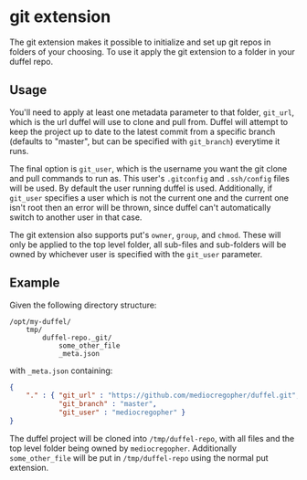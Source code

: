 # git extension

The git extension makes it possible to initialize and set up git repos in folders of your choosing.
To use it apply the git extension to a folder in your duffel repo.

## Usage

You'll need to apply at least one metadata parameter to that folder, `git_url`, which is the url 
duffel will use to clone and pull from. Duffel will attempt to keep the project up to date to the 
latest commit from a specific branch (defaults to "master", but can be specified with `git_branch`) 
everytime it runs. 

The final option is `git_user`, which is the username you want the git clone and pull commands to 
run as. This user's `.gitconfig` and `.ssh/config` files will be used. By default the user running 
duffel is used. Additionally, if `git_user` specifies a user which is not the current one and the
current one isn't root then an error will be thrown, since duffel can't automatically switch to
another user in that case.

The git extension also supports put's `owner`, `group`, and `chmod`. These will only be applied to the
top level folder, all sub-files and sub-folders will be owned by whichever user is specified with the
`git_user` parameter.

## Example

Given the following directory structure:
```
/opt/my-duffel/
    tmp/
        duffel-repo._git/
            some_other_file
            _meta.json
```

with `_meta.json` containing:

```json
{
    "." : { "git_url" : "https://github.com/mediocregopher/duffel.git",
            "git_branch" : "master",
            "git_user" : "mediocregopher" }
}
```

The duffel project will be cloned into `/tmp/duffel-repo`, with all files and the top level folder
being owned by `mediocregopher`. Additionally `some_other_file` will be put in `/tmp/duffel-repo`
using the normal put extension.
